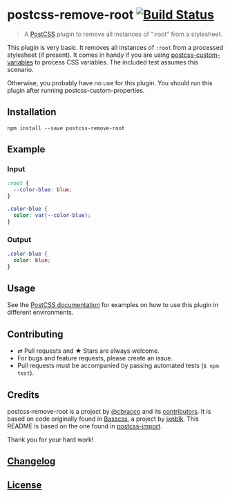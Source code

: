 # postcss-remove-root [![Build Status](https://travis-ci.org/cbracco/postcss-remove-root.svg)](https://travis-ci.org/cbracco/postcss-remove-root)

> A [PostCSS](https://github.com/postcss/postcss) plugin to remove all instances of “:root” from a stylesheet.

This plugin is very basic. It removes all instances of `:root` from a processed stylesheet (if present). It comes in handy if you are using [postcss-custom-variables](https://github.com/postcss/postcss-custom-properties) to process CSS variables. The included test assumes this scenario.

Otherwise, you probably have no use for this plugin. You should run this plugin after running postcss-custom-properties.

## Installation

```
npm install --save postcss-remove-root
```

## Example

### Input

```css
:root {
  --color-blue: blue;
}

.color-blue {
  color: var(--color-blue);
}
```

### Output

```css
.color-blue {
  color: blue;
}
```

## Usage

See the [PostCSS documentation](https://github.com/postcss/postcss#usage) for examples on how to use this plugin in different environments.

## Contributing

- ⇄ Pull requests and ★ Stars are always welcome.
- For bugs and feature requests, please create an issue.
- Pull requests must be accompanied by passing automated tests (`$ npm test`).

## Credits

postcss-remove-root is a project by [@cbracco](https://github.com/cbracco) and its [contributors](https://github.com/cbracco/postcss-remove-root/graphs/contributors). It is based on code originally found in [Basscss](https://github.com/basscss/basscss/), a project by [jxnblk](https://github.com/jxnblk). This README is based on the one found in [postcss-import](https://github.com/postcss/postcss-import). 

Thank you for your hard work!

## [Changelog](CHANGELOG.md)

## [License](LICENSE)
